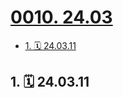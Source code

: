 # [0010. 24.03](https://github.com/Tdahuyou/TNotes.footprints/tree/main/notes/0010.%2024.03)

<!-- region:toc -->

- [1. 🗓 24.03.11](#1--240311)

<!-- endregion:toc -->

## 1. 🗓 24.03.11

<Footprints :times="[2024, 3, 11, 22, 25]">
  <template #text-area>
    <p>第一次在派出所吃烧烤</p>
    <p>听朋友说是她的朋友因网恋被骗 💰</p>
    <p>在走申请立案的流程</p>
  </template>
  <template #image-list="{ openModal }">
    <img src="https://cdn.jsdelivr.net/gh/tnotesjs/imgs@main/2025-01-12-17-44-46.png" @click="openModal(0)"/>
    <img src="https://cdn.jsdelivr.net/gh/tnotesjs/imgs@main/2025-01-12-17-44-58.png" @click="openModal(1)"/>
    <img src="https://cdn.jsdelivr.net/gh/tnotesjs/imgs@main/2025-01-12-17-45-04.png" @click="openModal(2)"/>
  </template>
</Footprints>

